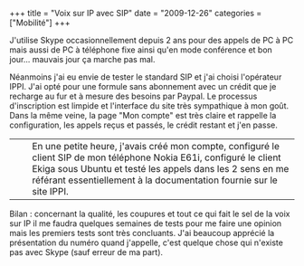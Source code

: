 +++
title = "Voix sur IP avec SIP"
date = "2009-12-26"
categories = ["Mobilité"]
+++

J'utilise Skype occasionnellement depuis 2 ans pour des appels de PC à PC mais
aussi de PC à téléphone fixe ainsi qu'en mode conférence et bon jour...
mauvais jour ça marche pas mal.

Néanmoins j'ai eu envie de tester le standard SIP et j'ai choisi l'opérateur
IPPI. J'ai opté pour une formule sans abonnement avec un crédit que je
recharge au fur et à mesure des besoins par Paypal. Le processus d'inscription
est limpide et l'interface du site très sympathique à mon goût. Dans la même
veine, la page "Mon compte" est très claire et rappelle la configuration, les
appels reçus et passés, le crédit restant et j'en passe.

<table border="0"> <tbody> <tr> <td><a style="clear: left; float: left; margin-
bottom: 1em; margin-right: 1em;" href="https://www.ippi.fr/images/elements/ippi-
logo.png"><img src="https://www.ippi.fr/images/elements/ippi-logo.png"
border="0" alt="" /></a></td> <td>En une petite heure, j'avais créé mon
compte, configuré le client SIP de mon téléphone Nokia E61i, configuré le
client Ekiga sous Ubuntu et testé les appels dans les 2 sens en me référant
essentiellement à la documentation fournie sur le site IPPI.</td> </tr>
</tbody> </table>


Bilan : concernant la qualité, les coupures et tout ce qui fait le sel de la
voix sur IP il me faudra quelques semaines de tests pour me faire une opinion
mais les premiers tests sont très concluants. J'ai beaucoup apprécié la
présentation du numéro quand j'appelle, c'est quelque chose qui n'existe pas
avec Skype (sauf erreur de ma part).
